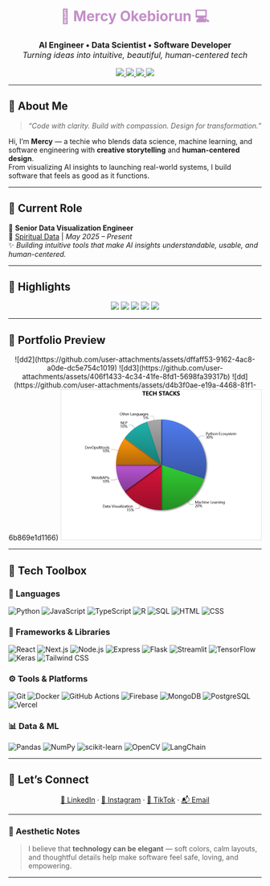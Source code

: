 <!-- 💗 Soft Pink & Purple GitHub Profile README for Mercy Okebiorun -->

<h1 align="center" style="color:#C38EC7">🌸 Mercy Okebiorun 💻</h1>

<p align="center" style="font-size:16px">
  <b>AI Engineer • Data Scientist • Software Developer</b><br>
  <em>Turning ideas into intuitive, beautiful, human-centered tech</em>
</p>

<p align="center">
  <a href="https://www.linkedin.com/in/mercy-okebiorun" target="_blank">
    <img src="https://img.shields.io/badge/LinkedIn-%23C38EC7.svg?&style=flat-square&logo=linkedin&logoColor=white" />
  </a>
  <a href="https://www.instagram.com/kiki__mercy" target="_blank">
    <img src="https://img.shields.io/badge/Instagram-FFB6C1?logo=instagram&logoColor=white&style=flat-square" />
  </a>
  <a href="https://www.tiktok.com/@kiki__mercy" target="_blank">
    <img src="https://img.shields.io/badge/TikTok-black?logo=tiktok&logoColor=white&style=flat-square" />
  </a>
  <a href="mailto:mercyokebiorun@gmail.com">
    <img src="https://img.shields.io/badge/Gmail-EA4AAA?logo=gmail&logoColor=white&style=flat-square" />
  </a>
</p>

---

## 💖 About Me

> *“Code with clarity. Build with compassion. Design for transformation.”*

Hi, I’m **Mercy** — a techie who blends data science, machine learning, and software engineering with **creative storytelling** and **human-centered design**.  
From visualizing AI insights to launching real-world systems, I build software that feels as good as it functions.

---

## 💼 Current Role

🎨 **Senior Data Visualization Engineer**  
📍 [Spiritual Data](https://spiritualdata.org) | *May 2025 – Present*  
✨ *Building intuitive tools that make AI insights understandable, usable, and human-centered.*

---

## 🌟 Highlights

<p align="center">
  <img src="https://img.shields.io/badge/Real-time ML Dashboards-FFC0CB?style=for-the-badge&logo=tableau&logoColor=white" />
  <img src="https://img.shields.io/badge/IEEE Innovation Award-Winner-A678B4?style=for-the-badge&logo=ieee&logoColor=white" />
  <img src="https://img.shields.io/badge/NLP & CV for Health & Hiring-FF69B4?style=for-the-badge&logo=openai&logoColor=white" />
  <img src="https://img.shields.io/badge/Inventory System-Tokyo Computers-FFB6C1?style=for-the-badge&logo=react&logoColor=white" />
  <img src="https://img.shields.io/badge/FreelanceHub Demo-Launched-C38EC7?style=for-the-badge&logo=vercel&logoColor=white" />
</p>

---

## 💫 Portfolio Preview

<p align="center">
  <!-- Replace with your own demo images -->
  ![dd2](https://github.com/user-attachments/assets/dffaff53-9162-4ac8-a0de-dc5e754c1019)
  ![dd3](https://github.com/user-attachments/assets/406f1433-4c34-41fe-8fd1-5698fa39317b)
  ![dd](https://github.com/user-attachments/assets/d4b3f0ae-e19a-4468-81f1-6b869e1d1166)

  <img src="https://github.com/kikibyt/kikibyt-/blob/main/ChartGo_20250528104431.png" width="400px" alt="Tech Pie Chart" />
  <!-- <img src="https://your-image-link.com/inventory-demo.png" width="400px"/> -->
</p>

---

## 🧁 Tech Toolbox

### 💬 Languages
![Python](https://img.shields.io/badge/-Python-C38EC7?logo=python&logoColor=white&style=flat)
![JavaScript](https://img.shields.io/badge/-JavaScript-FFB6C1?logo=javascript&logoColor=white&style=flat)
![TypeScript](https://img.shields.io/badge/-TypeScript-8A2BE2?logo=typescript&logoColor=white&style=flat)
![R](https://img.shields.io/badge/-R-DB7093?logo=r&logoColor=white&style=flat)
![SQL](https://img.shields.io/badge/-SQL-9370DB?logo=postgresql&logoColor=white&style=flat)
![HTML](https://img.shields.io/badge/-HTML5-FC8EAC?logo=html5&logoColor=white&style=flat)
![CSS](https://img.shields.io/badge/-CSS3-E6A8D7?logo=css3&logoColor=white&style=flat)

### 🧠 Frameworks & Libraries
![React](https://img.shields.io/badge/-React-BA55D3?logo=react&logoColor=white&style=flat)
![Next.js](https://img.shields.io/badge/-Next.js-3B0A55?logo=nextdotjs&logoColor=white&style=flat)
![Node.js](https://img.shields.io/badge/-Node.js-A678B4?logo=node.js&logoColor=white&style=flat)
![Express](https://img.shields.io/badge/-Express-9370DB?logo=express&logoColor=white&style=flat)
![Flask](https://img.shields.io/badge/-Flask-8A2BE2?logo=flask&logoColor=white&style=flat)
![Streamlit](https://img.shields.io/badge/-Streamlit-FF69B4?logo=streamlit&logoColor=white&style=flat)
![TensorFlow](https://img.shields.io/badge/-TensorFlow-FF6F61?logo=tensorflow&logoColor=white&style=flat)
![Keras](https://img.shields.io/badge/-Keras-FF1493?logo=keras&logoColor=white&style=flat)
![Tailwind CSS](https://img.shields.io/badge/-TailwindCSS-DB70C3?logo=tailwindcss&logoColor=white&style=flat)

### ⚙️ Tools & Platforms
![Git](https://img.shields.io/badge/-Git-FF69B4?logo=git&logoColor=white&style=flat)
![Docker](https://img.shields.io/badge/-Docker-BA55D3?logo=docker&logoColor=white&style=flat)
![GitHub Actions](https://img.shields.io/badge/-CI/CD-A678B4?logo=githubactions&logoColor=white&style=flat)
![Firebase](https://img.shields.io/badge/-Firebase-FFA07A?logo=firebase&logoColor=white&style=flat)
![MongoDB](https://img.shields.io/badge/-MongoDB-AC85C7?logo=mongodb&logoColor=white&style=flat)
![PostgreSQL](https://img.shields.io/badge/-PostgreSQL-9370DB?logo=postgresql&logoColor=white&style=flat)
![Vercel](https://img.shields.io/badge/-Vercel-FFC0CB?logo=vercel&logoColor=white&style=flat)

### 📊 Data & ML
![Pandas](https://img.shields.io/badge/-Pandas-FFC0CB?logo=pandas&logoColor=white&style=flat)
![NumPy](https://img.shields.io/badge/-NumPy-C38EC7?logo=numpy&logoColor=white&style=flat)
![scikit-learn](https://img.shields.io/badge/-Scikit_Learn-A678B4?logo=scikitlearn&logoColor=white&style=flat)
![OpenCV](https://img.shields.io/badge/-OpenCV-FF69B4?logo=opencv&logoColor=white&style=flat)
![LangChain](https://img.shields.io/badge/-LangChain-BA55D3?logo=openai&logoColor=white&style=flat)

---

## 💌 Let’s Connect

<p align="center">
  <a href="https://www.linkedin.com/in/mercy-okebiorun">💼 LinkedIn</a> · 
  <a href="https://www.instagram.com/kiki__mercy">📸 Instagram</a> · 
  <a href="https://www.tiktok.com/@kiki__mercy">🎥 TikTok</a> · 
  <a href="mailto:mercyokebiorun@gmail.com">📬 Email</a>
</p>

---

### 🦋 Aesthetic Notes

> I believe that **technology can be elegant** — soft colors, calm layouts, and thoughtful details help make software feel safe, loving, and empowering.

---
